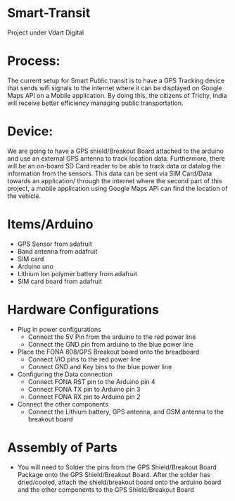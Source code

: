 # Smart-Transit
Project under Vdart Digital

# Process: 
The current setup for Smart Public transit is to have a GPS Tracking device that sends wifi signals to the internet where it can be displayed on Google Maps API on a Mobile application. By doing this, the citizens of Trichy, India will receive better efficiency managing public transportation.

# Device:
We are going to have a GPS shield/Breakout Board attached to the arduino and use an external GPS antenna to track location data. Furthermore, there will be an on-board SD Card reader to be able to track data or datalog the information from the sensors. This data can be sent via SIM Card/Data towards an application/ through the internet where the second part of this project, a mobile application using Google Maps API can find the location of the vehicle.

# Items/Arduino
* GPS Sensor from adafruit
* Band antenna from adafruit
* SIM card
* Arduino uno
* Lithium Ion polymer battery from adafruit
* SIM card board from adafruit

# Hardware Configurations
* Plug in power configurations
  * Connect the 5V Pin from the arduino to the red power line
  * Connect the GND pin from arduino to the blue power line
* Place the FONA 808/GPS Breakout board onto the breadboard
  * Connect VIO pins to the red power line
  * Connect GND and Key bins to the blue power line
* Configuring the Data connection
  * Connect FONA RST pin to the Arduino pin 4
  * Connect FONA TX pin to Arduino pin 3
  * Connect FONA RX pin to Arduino pin 2
* Connect the other components
  * Connect the Lithium battery, GPS antenna, and GSM antenna to the breakout board

# Assembly of Parts 
* You will need to Solder the pins from the GPS Shield/Breakout Board Package onto the GPS Shield/Breakout Board. After the solder has dried/cooled, attach the shield/breakout board onto the arduino board and the other components to the GPS Shield/Breakout Board

